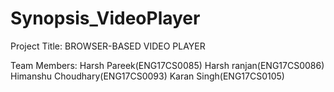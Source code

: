 # Synopsis_VideoPlayer
Project Title: BROWSER-BASED VIDEO PLAYER

Team Members:
Harsh Pareek(ENG17CS0085)
Harsh ranjan(ENG17CS0086)
Himanshu Choudhary(ENG17CS0093)
Karan Singh(ENG17CS0105)
